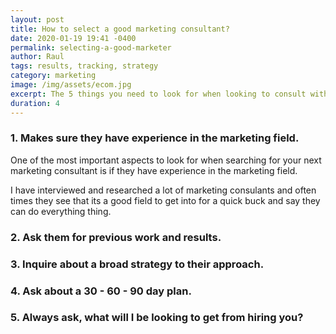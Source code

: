 ```yaml
---
layout: post
title: How to select a good marketing consultant?
date: 2020-01-19 19:41 -0400
permalink: selecting-a-good-marketer
author: Raul
tags: results, tracking, strategy 
category: marketing
image: /img/assets/ecom.jpg
excerpt: The 5 things you need to look for when looking to consult with a marketing group.
duration: 4
---
```


### 1. Makes sure they have experience in the marketing field.

One of the most important aspects to look for when searching for your next marketing consultant is if they have experience in the marketing field.

I have interviewed and researched a lot of marketing consulants and often times they see that its a good field to get into for a quick buck and say they can do everything thing. 

### 2. Ask them for previous work and results.

### 3. Inquire about a broad strategy to their approach.

### 4. Ask about a 30 - 60 - 90 day plan.

### 5. Always ask, what will I be looking to get from hiring you?